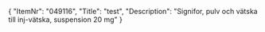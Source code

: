 {
  "ItemNr": "049116",
  "Title": "test",
  "Description": "Signifor, pulv och vätska till inj-vätska, suspension 20 mg"
}